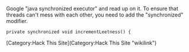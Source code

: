 Google "java synchronized executor" and read up on it. To ensure that
threads can't mess with each other, you need to add the "synchronized"
modifier.

    private synchronized void incrementLeetness() {

[Category:Hack This Site](Category:Hack This Site "wikilink")

